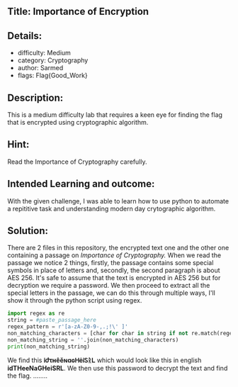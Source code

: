 ﻿## Title: Importance of Encryption
## Details:
* difficulty: Medium
* category: Cryptography
* author: Sarmed
* flags: Flag{Good_Work}

## Description:
This is a medium difficulty lab that requires a keen eye for finding the flag that is encrypted using cryptographic algorithm. 

## Hint:
Read the Importance of Cryptography carefully.

## Intended Learning and outcome:
With the given challenge, I was able to learn how to use python to automate a repititive task and understanding modern day crytographic algorithm. 

## Solution: 
There are 2 files in this repository, the encrypted text one and the other one containing a passage on _Importance of Cryptography._ When we read the passage we notice 2 things, firstly, the passage contains some special symbols in place of letters and, secondly, the second paragraph is about AES 256. It's safe to assume that the text is encrypted in AES 256 but for decryption we require a password. We then proceed to extract all the special letters in the passage, we can do this through multiple ways, I'll show it through the python script using regex.

```python
import regex as re
string = #paste_passage_here
regex_pattern = r'[a-zA-Z0-9-,.;!\' ]'
non_matching_characters = [char for char in string if not re.match(regex_pattern, char)]
non_matching_string = ''.join(non_matching_characters)
print(non_matching_string)
```
We find this **ᎥժτʜêěɴɑɢᎻėᎥᏚᚱᏞ** which would look like this in english **idTHeeNaGHeiSRL**. We then use this password to decrypt the text and find the flag.
........





